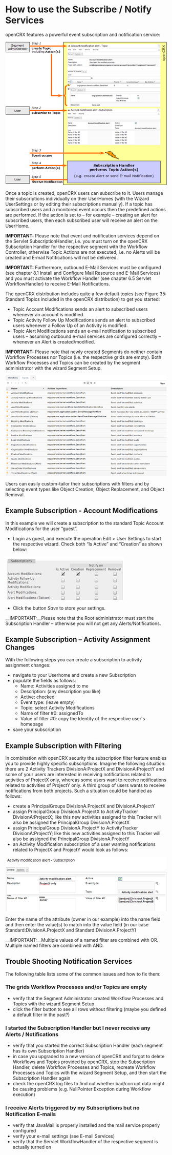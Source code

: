 # How to use the Subscribe / Notify Services #

openCRX features a powerful event subscription and notification service:

![img](files/SubscribeNotify/pic010.png)

Once a topic is created, openCRX users can subscribe to it. Users manage their subscriptions individually on their UserHomes (with the Wizard UserSettings or by editing their subscriptions manually). If a topic has subscribed users and a monitored event occurs then the predefined actions are performed. If the action is set to – for example – creating an alert for subscribed users, then each subscribed user will receive an alert on the UserHome.

__IMPORTANT:__ Please note that event and notification services depend on the Servlet SubscriptionHandler, i.e. you must turn on the openCRX Subscription Handler for the respective segment with the Workflow Controller, otherwise Topic Actions are not executed, i.e. no Alerts will be created and E‑mail Notifications will not be delivered.

__IMPORTANT:__ Furthermore, outbound E-Mail Services must be configured (see chapter 8.1 Install and Configure Mail Resource and E-Mail Services) and you must activate the Workflow Handler (see chapter 6.5 Servlet WorkflowHandler) to receive E-Mail Notifications.

The openCRX distribution includes quite a few default topics (see Figure 35: Standard Topics included in the openCRX distribution) to get you started:

* Topic Account Modifications sends an alert to subscribed users whenever an account is modified.
* Topic Activity Follow Up Modifications sends an alert to subscribed users whenever a Follow Up of an Activity is modified.
* Topic Alert Modifications sends an e-mail notification to subscribed users – assuming outbound e-mail services are configured correctly – whenever an Alert is created/modified.

__IMPORTANT:__ Please note that newly created Segments do neither contain Workflow Processes nor Topics (i.e. the respective grids are empty). Both Workflow Processes and Topics can be created by the segment administrator with the wizard Segment Setup.

![img](files/SubscribeNotify/pic020.png)

Users can easily custom-tailor their subscriptions with filters and by selecting event types like Object Creation, Object Replacement, and Object Removal.

## Example Subscription - Account Modifications ##
In this example we will create a subscription to the standard Topic Account Modifications for the user “guest”.

* Login as guest, and execute the operation Edit > User Settings to start the respective wizard. Check both “Is Active” and “Creation” as shown below:

![img](files/SubscribeNotify/pic030.png)

* Click the button _Save_ to store your settings.

__IMPORTANT:__Please note that the Root administrator must start the Subscription Handler – otherwise you will not get any Alerts/Notifications.

## Example Subscription – Activity Assignment Changes ##
With the following steps you can create a subscription to activity assignment changes:

* navigate to your Userhome and create a new Subscription
* populate the fields as follows:
	* Name:	Activities assigned to me
    * Description:	(any description you like)
    * Active: checked
    * Event type: (leave empty)
    * Topic: select Activity Modifications
    * Name of filter #0: assignedTo
    * Value of filter #0: copy the Identity of the respective user's homepage
* save your subscription

## Example Subscription with Filtering ##
In combination with openCRX security the subscription filter feature enables you to provide highly specific subscriptions. Imagine the following situation: there are 2 Activity Trackers DivisionA:ProjectX and DivisionA:ProjectY and some of your users are interested in receiving notifications related to activities of ProjectX only, whereas some users want to receive notifications related to activities of ProjectY only. A third group of users wants to receive notifications from both projects. Such a situation could be handled as follows:

* create a PrincipalGroups DivisionA.ProjectX and DivisionA.ProjectY
* assign PrincipalGroup DivisionA.ProjectX to ActivityTracker DivisionA:ProjectX; like this new activities assigned to this Tracker will also be assigned the PrincipalGroup DivisionA.ProjectX
* assign PrincipalGroup DivisionA.ProjectY to ActivityTracker DivisionA:ProjectY; like this new activities assigned to this Tracker will also be assigned the PrincipalGroup DivisionA.ProjectY
* an Activity Modification subscription of a user wanting notifications related to ProjectX and ProjectY would look as follows:

![img](files/SubscribeNotify/pic040.png)

Enter the name of the attribute (owner in our example) into the name field and then enter the value(s) to match into the value field (in our case Standard:DivisionA.ProjectX and Standard:DivisionA.ProjectY)

__IMPORTANT:__Multiple values of a named filter are combined with OR. Multiple named filters are combined with AND.

## Trouble Shooting Notification Services ##
The following table lists some of the common issues and how to fix them:

### The grids Workflow Processes and/or Topics are empty ###

* verify that the Segment Administrator created Workflow Processes and Topics with the wizard Segment Setup
* click the filter button to see all rows without filtering (maybe you defined a default filter in the past?)

### I started the Subscription Handler but I never receive any Alerts / Notifications ###

* verify that you started the correct Subscription Handler (each segment has its own Subscription Handler)
* in case you upgraded to a new version of openCRX and forgot to delete Workflows and Topics provided by openCRX, stop the Subscription Handler, delete Workflow Processes and Topics, recreate Workflow Processes and Topics with the wizard Segment Setup, and then start the Subscription Handler again
* check the openCRX log files to find out whether bad/corrupt data might be causing problems (e.g. NullPointer Exception during Workflow execution)

### I receive Alerts triggered by my Subscriptions but no Notification E‑mails ###

* verify that JavaMail is properly installed and the mail service properly configured
* verify your e-mail settings (see E-mail Services)
* verify that the Servlet WorkflowHandler of the respective segment is actually turned on
